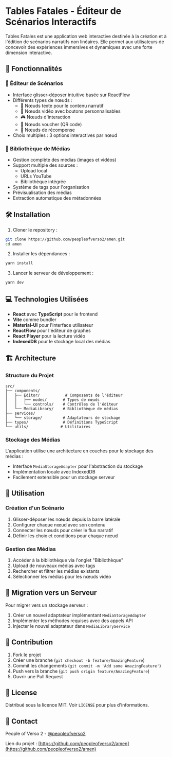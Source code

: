 # Tables Fatales - Éditeur de Scénarios Interactifs

Tables Fatales est une application web interactive destinée à la création et à l'édition de scénarios narratifs non linéaires. Elle permet aux utilisateurs de concevoir des expériences immersives et dynamiques avec une forte dimension interactive.

## 🚀 Fonctionnalités

### 📝 Éditeur de Scénarios
- Interface glisser-déposer intuitive basée sur ReactFlow
- Différents types de nœuds :
  - 📄 Nœuds texte pour le contenu narratif
  - 🎥 Nœuds vidéo avec boutons personnalisables
  - 🎮 Nœuds d'interaction
  - 📱 Nœuds voucher (QR code)
  - 🎁 Nœuds de récompense
- Choix multiples : 3 options interactives par nœud

### 🎥 Bibliothèque de Médias
- Gestion complète des médias (images et vidéos)
- Support multiple des sources :
  - Upload local
  - URLs YouTube
  - Bibliothèque intégrée
- Système de tags pour l'organisation
- Prévisualisation des médias
- Extraction automatique des métadonnées

## 🛠 Installation

1. Cloner le repository :
```bash
git clone https://github.com/peopleofverso2/amen.git
cd amen
```

2. Installer les dépendances :
```bash
yarn install
```

3. Lancer le serveur de développement :
```bash
yarn dev
```

## 💻 Technologies Utilisées

- **React** avec **TypeScript** pour le frontend
- **Vite** comme bundler
- **Material-UI** pour l'interface utilisateur
- **ReactFlow** pour l'éditeur de graphes
- **React Player** pour la lecture vidéo
- **IndexedDB** pour le stockage local des médias

## 🏗 Architecture

### Structure du Projet
```
src/
├── components/
│   ├── Editor/           # Composants de l'éditeur
│   │   ├── nodes/       # Types de nœuds
│   │   └── controls/    # Contrôles de l'éditeur
│   └── MediaLibrary/    # Bibliothèque de médias
├── services/
│   └── storage/         # Adaptateurs de stockage
├── types/               # Définitions TypeScript
└── utils/              # Utilitaires
```

### Stockage des Médias
L'application utilise une architecture en couches pour le stockage des médias :
- Interface `MediaStorageAdapter` pour l'abstraction du stockage
- Implémentation locale avec IndexedDB
- Facilement extensible pour un stockage serveur

## 🎯 Utilisation

### Création d'un Scénario
1. Glisser-déposer les nœuds depuis la barre latérale
2. Configurer chaque nœud avec son contenu
3. Connecter les nœuds pour créer le flux narratif
4. Définir les choix et conditions pour chaque nœud

### Gestion des Médias
1. Accéder à la bibliothèque via l'onglet "Bibliothèque"
2. Upload de nouveaux médias avec tags
3. Rechercher et filtrer les médias existants
4. Sélectionner les médias pour les nœuds vidéo

## 🔄 Migration vers un Serveur

Pour migrer vers un stockage serveur :
1. Créer un nouvel adaptateur implémentant `MediaStorageAdapter`
2. Implémenter les méthodes requises avec des appels API
3. Injecter le nouvel adaptateur dans `MediaLibraryService`

## 🤝 Contribution

1. Fork le projet
2. Créer une branche (`git checkout -b feature/AmazingFeature`)
3. Commit les changements (`git commit -m 'Add some AmazingFeature'`)
4. Push vers la branche (`git push origin feature/AmazingFeature`)
5. Ouvrir une Pull Request

## 📝 License

Distribué sous la licence MIT. Voir `LICENSE` pour plus d'informations.

## 📧 Contact

People of Verso 2 - [@peopleofverso2](https://github.com/peopleofverso2)

Lien du projet : [https://github.com/peopleofverso2/amen](https://github.com/peopleofverso2/amen)
